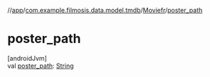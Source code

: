 //[app](../../../index.md)/[com.example.filmosis.data.model.tmdb](../index.md)/[Moviefr](index.md)/[poster_path](poster_path.md)

# poster_path

[androidJvm]\
val [poster_path](poster_path.md): [String](https://kotlinlang.org/api/latest/jvm/stdlib/kotlin/-string/index.html)
